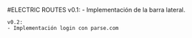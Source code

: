 #ELECTRIC ROUTES
	v0.1:
	- Implementación de la barra lateral.

	v0.2:
	- Implementación login con parse.com
